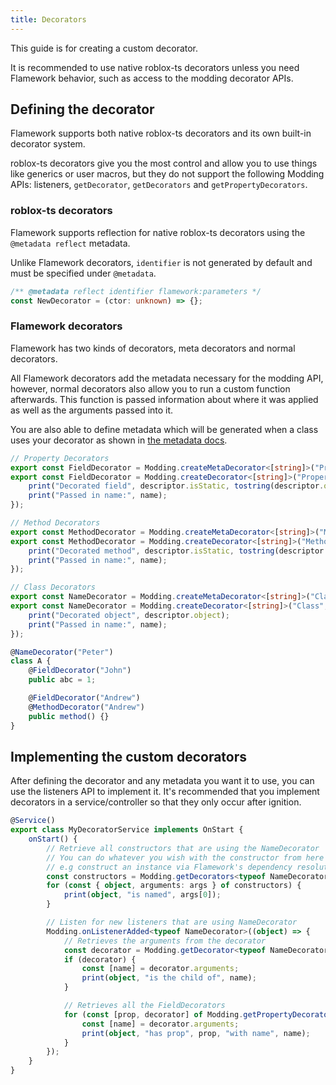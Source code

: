 ```yaml
---
title: Decorators
---
```

This guide is for creating a custom decorator.

It is recommended to use native roblox-ts decorators unless you need Flamework behavior, such as access to the modding decorator APIs.

## Defining the decorator
Flamework supports both native roblox-ts decorators and its own built-in decorator system.

roblox-ts decorators give you the most control and allow you to use things like generics or user macros, but they do not support the following Modding APIs: listeners, `getDecorator`, `getDecorators` and `getPropertyDecorators`.

### roblox-ts decorators
Flamework supports reflection for native roblox-ts decorators using the `@metadata reflect` metadata.

Unlike Flamework decorators, `identifier` is not generated by default and must be specified under `@metadata`.

```ts
/** @metadata reflect identifier flamework:parameters */
const NewDecorator = (ctor: unknown) => {};
```

### Flamework decorators
Flamework has two kinds of decorators, meta decorators and normal decorators.

All Flamework decorators add the metadata necessary for the modding API, however, normal decorators also allow you to run a custom function afterwards. This function is passed information about where it was applied as well as the arguments passed into it.

You are also able to define metadata which will be generated when a class uses your decorator as shown in [the metadata docs](../metadata#how-do-i-request-metadata).

```ts
// Property Decorators
export const FieldDecorator = Modding.createMetaDecorator<[string]>("Property");
export const FieldDecorator = Modding.createDecorator<[string]>("Property", (descriptor, [name]) => {
	print("Decorated field", descriptor.isStatic, tostring(descriptor.object) + "." + descriptor.property);
	print("Passed in name:", name);
});

// Method Decorators
export const MethodDecorator = Modding.createMetaDecorator<[string]>("Method");
export const MethodDecorator = Modding.createDecorator<[string]>("Method", (descriptor, [name]) => {
	print("Decorated method", descriptor.isStatic, tostring(descriptor.object) + "." + descriptor.property + "()");
	print("Passed in name:", name);
});

// Class Decorators
export const NameDecorator = Modding.createMetaDecorator<[string]>("Class");
export const NameDecorator = Modding.createDecorator<[string]>("Class", (descriptor, [name]) => {
	print("Decorated object", descriptor.object);
	print("Passed in name:", name);
});

@NameDecorator("Peter")
class A {
	@FieldDecorator("John")
	public abc = 1;

	@FieldDecorator("Andrew")
	@MethodDecorator("Andrew")
	public method() {}
}
```

## Implementing the custom decorators
After defining the decorator and any metadata you want it to use, you can use the listeners API to implement it. It's recommended that you implement decorators in a service/controller so that they only occur after ignition.
```ts
@Service()
export class MyDecoratorService implements OnStart {
	onStart() {
		// Retrieve all constructors that are using the NameDecorator
		// You can do whatever you wish with the constructor from here
		// e.g construct an instance via Flamework's dependency resolution
		const constructors = Modding.getDecorators<typeof NameDecorator>();
		for (const { object, arguments: args } of constructors) {
			print(object, "is named", args[0]);
		}

		// Listen for new listeners that are using NameDecorator
		Modding.onListenerAdded<typeof NameDecorator>((object) => {
			// Retrieves the arguments from the decorator
			const decorator = Modding.getDecorator<typeof NameDecorator>(object);
			if (decorator) {
				const [name] = decorator.arguments;
				print(object, "is the child of", name);
			}

			// Retrieves all the FieldDecorators
			for (const [prop, decorator] of Modding.getPropertyDecorators<typeof FieldDecorator>(object)) {
				const [name] = decorator.arguments;
				print(object, "has prop", prop, "with name", name);
			}
		});
	}
}
```
